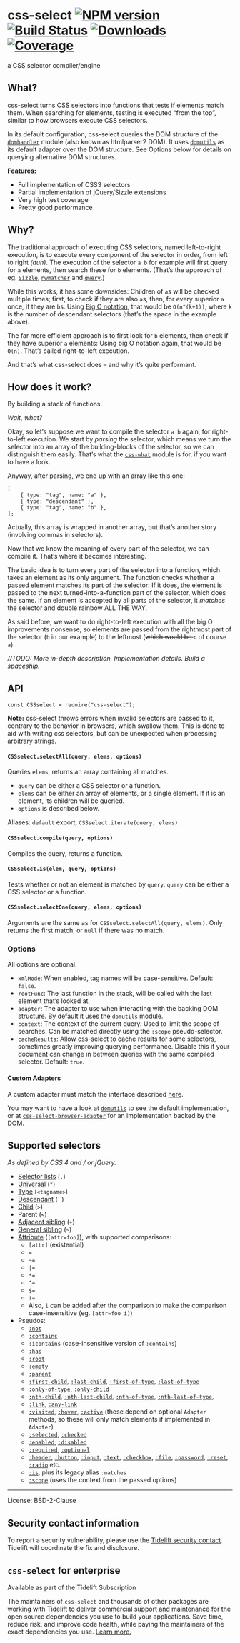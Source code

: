 css-select [![NPM version](http://img.shields.io/npm/v/css-select.svg)](https://npmjs.org/package/css-select) [![Build Status](https://travis-ci.com/fb55/css-select.svg?branch=master)](http://travis-ci.com/fb55/css-select) [![Downloads](https://img.shields.io/npm/dm/css-select.svg)](https://npmjs.org/package/css-select) [![Coverage](https://coveralls.io/repos/fb55/css-select/badge.svg?branch=master)](https://coveralls.io/r/fb55/css-select)
===========================================================================================================================================================================================================================================================================================================================================================================================================================================================

a CSS selector compiler/engine

What?
-----

css-select turns CSS selectors into functions that tests if elements match them. When searching for elements, testing is executed “from the top”, similar to how browsers execute CSS selectors.

In its default configuration, css-select queries the DOM structure of the [`domhandler`](https://github.com/fb55/domhandler) module (also known as htmlparser2 DOM). It uses [`domutils`](https://github.com/fb55/domutils) as its default adapter over the DOM structure. See Options below for details on querying alternative DOM structures.

**Features:**

-   Full implementation of CSS3 selectors
-   Partial implementation of jQuery/Sizzle extensions
-   Very high test coverage
-   Pretty good performance

Why?
----

The traditional approach of executing CSS selectors, named left-to-right execution, is to execute every component of the selector in order, from left to right *(duh)*. The execution of the selector `a b` for example will first query for `a` elements, then search these for `b` elements. (That’s the approach of eg. [`Sizzle`](https://github.com/jquery/sizzle), [`nwmatcher`](https://github.com/dperini/nwmatcher/) and [`qwery`](https://github.com/ded/qwery).)

While this works, it has some downsides: Children of `a`s will be checked multiple times; first, to check if they are also `a`s, then, for every superior `a` once, if they are `b`s. Using [Big O notation](http://en.wikipedia.org/wiki/Big_O_notation), that would be `O(n^(k+1))`, where `k` is the number of descendant selectors (that’s the space in the example above).

The far more efficient approach is to first look for `b` elements, then check if they have superior `a` elements: Using big O notation again, that would be `O(n)`. That’s called right-to-left execution.

And that’s what css-select does – and why it’s quite performant.

How does it work?
-----------------

By building a stack of functions.

*Wait, what?*

Okay, so let’s suppose we want to compile the selector `a b` again, for right-to-left execution. We start by *parsing* the selector, which means we turn the selector into an array of the building-blocks of the selector, so we can distinguish them easily. That’s what the [`css-what`](https://github.com/fb55/css-what) module is for, if you want to have a look.

Anyway, after parsing, we end up with an array like this one:

    [
        { type: "tag", name: "a" },
        { type: "descendant" },
        { type: "tag", name: "b" },
    ];

Actually, this array is wrapped in another array, but that’s another story (involving commas in selectors).

Now that we know the meaning of every part of the selector, we can compile it. That’s where it becomes interesting.

The basic idea is to turn every part of the selector into a function, which takes an element as its only argument. The function checks whether a passed element matches its part of the selector: If it does, the element is passed to the next turned-into-a-function part of the selector, which does the same. If an element is accepted by all parts of the selector, it *matches* the selector and double rainbow ALL THE WAY.

As said before, we want to do right-to-left execution with all the big O improvements nonsense, so elements are passed from the rightmost part of the selector (`b` in our example) to the leftmost (<s>which would be `c`</s> of course `a`).

*//TODO: More in-depth description. Implementation details. Build a spaceship.*

API
---

    const CSSselect = require("css-select");

**Note:** css-select throws errors when invalid selectors are passed to it, contrary to the behavior in browsers, which swallow them. This is done to aid with writing css selectors, but can be unexpected when processing arbitrary strings.

#### `CSSselect.selectAll(query, elems, options)`

Queries `elems`, returns an array containing all matches.

-   `query` can be either a CSS selector or a function.
-   `elems` can be either an array of elements, or a single element. If it is an element, its children will be queried.
-   `options` is described below.

Aliases: `default` export, `CSSselect.iterate(query, elems)`.

#### `CSSselect.compile(query, options)`

Compiles the query, returns a function.

#### `CSSselect.is(elem, query, options)`

Tests whether or not an element is matched by `query`. `query` can be either a CSS selector or a function.

#### `CSSselect.selectOne(query, elems, options)`

Arguments are the same as for `CSSselect.selectAll(query, elems)`. Only returns the first match, or `null` if there was no match.

### Options

All options are optional.

-   `xmlMode`: When enabled, tag names will be case-sensitive. Default: `false`.
-   `rootFunc`: The last function in the stack, will be called with the last element that’s looked at.
-   `adapter`: The adapter to use when interacting with the backing DOM structure. By default it uses the `domutils` module.
-   `context`: The context of the current query. Used to limit the scope of searches. Can be matched directly using the `:scope` pseudo-selector.
-   `cacheResults`: Allow css-select to cache results for some selectors, sometimes greatly improving querying performance. Disable this if your document can change in between queries with the same compiled selector. Default: `true`.

#### Custom Adapters

A custom adapter must match the interface described [here](https://github.com/fb55/css-select/blob/1aa44bdd64aaf2ebdfd7f338e2e76bed36521957/src/types.ts#L6-L96).

You may want to have a look at [`domutils`](https://github.com/fb55/domutils) to see the default implementation, or at [`css-select-browser-adapter`](https://github.com/nrkn/css-select-browser-adapter/blob/master/index.js) for an implementation backed by the DOM.

Supported selectors
-------------------

*As defined by CSS 4 and / or jQuery.*

-   [Selector lists](https://developer.mozilla.org/en-US/docs/Web/CSS/Selector_list) (`,`)
-   [Universal](https://developer.mozilla.org/en-US/docs/Web/CSS/Universal_selectors) (`*`)
-   [Type](https://developer.mozilla.org/en-US/docs/Web/CSS/Type_selectors) (`<tagname>`)
-   [Descendant](https://developer.mozilla.org/en-US/docs/Web/CSS/Descendant_combinator) (``)
-   [Child](https://developer.mozilla.org/en-US/docs/Web/CSS/Child_combinator) (`>`)
-   Parent (`<`)
-   [Adjacent sibling](https://developer.mozilla.org/en-US/docs/Web/CSS/Adjacent_sibling_combinator) (`+`)
-   [General sibling](https://developer.mozilla.org/en-US/docs/Web/CSS/General_sibling_combinator) (`~`)
-   [Attribute](https://developer.mozilla.org/en-US/docs/Web/CSS/Attribute_selectors) (`[attr=foo]`), with supported comparisons:
    -   `[attr]` (existential)
    -   `=`
    -   `~=`
    -   `|=`
    -   `*=`
    -   `^=`
    -   `$=`
    -   `!=`
    -   Also, `i` can be added after the comparison to make the comparison case-insensitive (eg. `[attr=foo i]`)
-   Pseudos:
    -   [`:not`](https://developer.mozilla.org/en-US/docs/Web/CSS/:not)
    -   [`:contains`](https://api.jquery.com/contains-selector)
    -   `:icontains` (case-insensitive version of `:contains`)
    -   [`:has`](https://developer.mozilla.org/en-US/docs/Web/CSS/:has)
    -   [`:root`](https://developer.mozilla.org/en-US/docs/Web/CSS/:root)
    -   [`:empty`](https://developer.mozilla.org/en-US/docs/Web/CSS/:empty)
    -   [`:parent`](https://api.jquery.com/parent-selector)
    -   [`:first-child`](https://developer.mozilla.org/en-US/docs/Web/CSS/:first-child), [`:last-child`](https://developer.mozilla.org/en-US/docs/Web/CSS/:last-child), [`:first-of-type`](https://developer.mozilla.org/en-US/docs/Web/CSS/:first-of-type), [`:last-of-type`](https://developer.mozilla.org/en-US/docs/Web/CSS/:last-of-type)
    -   [`:only-of-type`](https://developer.mozilla.org/en-US/docs/Web/CSS/:only-of-type), [`:only-child`](https://developer.mozilla.org/en-US/docs/Web/CSS/:only-child)
    -   [`:nth-child`](https://developer.mozilla.org/en-US/docs/Web/CSS/:nth-child), [`:nth-last-child`](https://developer.mozilla.org/en-US/docs/Web/CSS/:nth-last-child), [`:nth-of-type`](https://developer.mozilla.org/en-US/docs/Web/CSS/:nth-of-type), [`:nth-last-of-type`](https://developer.mozilla.org/en-US/docs/Web/CSS/:nth-last-of-type),
    -   [`:link`](https://developer.mozilla.org/en-US/docs/Web/CSS/:link), [`:any-link`](https://developer.mozilla.org/en-US/docs/Web/CSS/:any-link)
    -   [`:visited`](https://developer.mozilla.org/en-US/docs/Web/CSS/:visited), [`:hover`](https://developer.mozilla.org/en-US/docs/Web/CSS/:hover), [`:active`](https://developer.mozilla.org/en-US/docs/Web/CSS/:active) (these depend on optional `Adapter` methods, so these will only match elements if implemented in `Adapter`)
    -   [`:selected`](https://api.jquery.com/selected-selector), [`:checked`](https://developer.mozilla.org/en-US/docs/Web/CSS/:checked)
    -   [`:enabled`](https://developer.mozilla.org/en-US/docs/Web/CSS/:enabled), [`:disabled`](https://developer.mozilla.org/en-US/docs/Web/CSS/:disabled)
    -   [`:required`](https://developer.mozilla.org/en-US/docs/Web/CSS/:required), [`:optional`](https://developer.mozilla.org/en-US/docs/Web/CSS/:optional)
    -   [`:header`](https://api.jquery.com/header-selector), [`:button`](https://api.jquery.com/button-selector), [`:input`](https://api.jquery.com/input-selector), [`:text`](https://api.jquery.com/text-selector), [`:checkbox`](https://api.jquery.com/checkbox-selector), [`:file`](https://api.jquery.com/file-selector), [`:password`](https://api.jquery.com/password-selector), [`:reset`](https://api.jquery.com/reset-selector), [`:radio`](https://api.jquery.com/radio-selector) etc.
    -   [`:is`](https://developer.mozilla.org/en-US/docs/Web/CSS/:is), plus its legacy alias `:matches`
    -   [`:scope`](https://developer.mozilla.org/en-US/docs/Web/CSS/:scope) (uses the context from the passed options)

------------------------------------------------------------------------

License: BSD-2-Clause

Security contact information
----------------------------

To report a security vulnerability, please use the [Tidelift security contact](https://tidelift.com/security). Tidelift will coordinate the fix and disclosure.

`css-select` for enterprise
---------------------------

Available as part of the Tidelift Subscription

The maintainers of `css-select` and thousands of other packages are working with Tidelift to deliver commercial support and maintenance for the open source dependencies you use to build your applications. Save time, reduce risk, and improve code health, while paying the maintainers of the exact dependencies you use. [Learn more.](https://tidelift.com/subscription/pkg/npm-css-select?utm_source=npm-css-select&utm_medium=referral&utm_campaign=enterprise&utm_term=repo)
